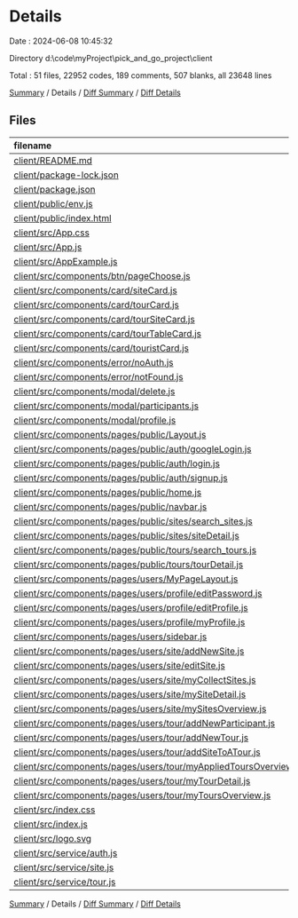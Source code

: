 # Details

Date : 2024-06-08 10:45:32

Directory d:\\code\\myProject\\pick_and_go_project\\client

Total : 51 files,  22952 codes, 189 comments, 507 blanks, all 23648 lines

[Summary](results.md) / Details / [Diff Summary](diff.md) / [Diff Details](diff-details.md)

## Files
| filename | language | code | comment | blank | total |
| :--- | :--- | ---: | ---: | ---: | ---: |
| [client/README.md](/client/README.md) | Markdown | 38 | 0 | 33 | 71 |
| [client/package-lock.json](/client/package-lock.json) | JSON | 17,987 | 0 | 1 | 17,988 |
| [client/package.json](/client/package.json) | JSON | 41 | 0 | 1 | 42 |
| [client/public/env.js](/client/public/env.js) | JavaScript | 83 | 0 | 0 | 83 |
| [client/public/index.html](/client/public/index.html) | HTML | 36 | 10 | 1 | 47 |
| [client/src/App.css](/client/src/App.css) | CSS | 89 | 0 | 21 | 110 |
| [client/src/App.js](/client/src/App.js) | JavaScript | 127 | 0 | 10 | 137 |
| [client/src/AppExample.js](/client/src/AppExample.js) | JavaScript | 23 | 0 | 3 | 26 |
| [client/src/components/btn/pageChoose.js](/client/src/components/btn/pageChoose.js) | JavaScript | 68 | 1 | 4 | 73 |
| [client/src/components/card/siteCard.js](/client/src/components/card/siteCard.js) | JavaScript | 118 | 2 | 8 | 128 |
| [client/src/components/card/tourCard.js](/client/src/components/card/tourCard.js) | JavaScript | 138 | 4 | 11 | 153 |
| [client/src/components/card/tourSiteCard.js](/client/src/components/card/tourSiteCard.js) | JavaScript | 89 | 0 | 4 | 93 |
| [client/src/components/card/tourTableCard.js](/client/src/components/card/tourTableCard.js) | JavaScript | 71 | 2 | 5 | 78 |
| [client/src/components/card/touristCard.js](/client/src/components/card/touristCard.js) | JavaScript | 84 | 4 | 8 | 96 |
| [client/src/components/error/noAuth.js](/client/src/components/error/noAuth.js) | JavaScript | 5 | 1 | 4 | 10 |
| [client/src/components/error/notFound.js](/client/src/components/error/notFound.js) | JavaScript | 19 | 1 | 4 | 24 |
| [client/src/components/modal/delete.js](/client/src/components/modal/delete.js) | JavaScript | 89 | 4 | 10 | 103 |
| [client/src/components/modal/participants.js](/client/src/components/modal/participants.js) | JavaScript | 102 | 2 | 8 | 112 |
| [client/src/components/modal/profile.js](/client/src/components/modal/profile.js) | JavaScript | 101 | 2 | 8 | 111 |
| [client/src/components/pages/public/Layout.js](/client/src/components/pages/public/Layout.js) | JavaScript | 12 | 0 | 3 | 15 |
| [client/src/components/pages/public/auth/googleLogin.js](/client/src/components/pages/public/auth/googleLogin.js) | JavaScript | 28 | 1 | 5 | 34 |
| [client/src/components/pages/public/auth/login.js](/client/src/components/pages/public/auth/login.js) | JavaScript | 105 | 1 | 9 | 115 |
| [client/src/components/pages/public/auth/signup.js](/client/src/components/pages/public/auth/signup.js) | JavaScript | 137 | 3 | 12 | 152 |
| [client/src/components/pages/public/home.js](/client/src/components/pages/public/home.js) | JavaScript | 5 | 0 | 3 | 8 |
| [client/src/components/pages/public/navbar.js](/client/src/components/pages/public/navbar.js) | JavaScript | 132 | 0 | 5 | 137 |
| [client/src/components/pages/public/sites/search_sites.js](/client/src/components/pages/public/sites/search_sites.js) | JavaScript | 363 | 8 | 16 | 387 |
| [client/src/components/pages/public/sites/siteDetail.js](/client/src/components/pages/public/sites/siteDetail.js) | JavaScript | 193 | 4 | 16 | 213 |
| [client/src/components/pages/public/tours/search_tours.js](/client/src/components/pages/public/tours/search_tours.js) | JavaScript | 137 | 4 | 11 | 152 |
| [client/src/components/pages/public/tours/tourDetail.js](/client/src/components/pages/public/tours/tourDetail.js) | JavaScript | 114 | 7 | 15 | 136 |
| [client/src/components/pages/users/MyPageLayout.js](/client/src/components/pages/users/MyPageLayout.js) | JavaScript | 18 | 0 | 3 | 21 |
| [client/src/components/pages/users/profile/editPassword.js](/client/src/components/pages/users/profile/editPassword.js) | JavaScript | 93 | 2 | 9 | 104 |
| [client/src/components/pages/users/profile/editProfile.js](/client/src/components/pages/users/profile/editProfile.js) | JavaScript | 157 | 4 | 9 | 170 |
| [client/src/components/pages/users/profile/myProfile.js](/client/src/components/pages/users/profile/myProfile.js) | JavaScript | 105 | 3 | 7 | 115 |
| [client/src/components/pages/users/sidebar.js](/client/src/components/pages/users/sidebar.js) | JavaScript | 68 | 0 | 4 | 72 |
| [client/src/components/pages/users/site/addNewSite.js](/client/src/components/pages/users/site/addNewSite.js) | JavaScript | 255 | 7 | 15 | 277 |
| [client/src/components/pages/users/site/editSite.js](/client/src/components/pages/users/site/editSite.js) | JavaScript | 356 | 16 | 29 | 401 |
| [client/src/components/pages/users/site/myCollectSites.js](/client/src/components/pages/users/site/myCollectSites.js) | JavaScript | 93 | 4 | 12 | 109 |
| [client/src/components/pages/users/site/mySiteDetail.js](/client/src/components/pages/users/site/mySiteDetail.js) | JavaScript | 127 | 2 | 11 | 140 |
| [client/src/components/pages/users/site/mySitesOverview.js](/client/src/components/pages/users/site/mySitesOverview.js) | JavaScript | 123 | 5 | 18 | 146 |
| [client/src/components/pages/users/tour/addNewParticipant.js](/client/src/components/pages/users/tour/addNewParticipant.js) | JavaScript | 72 | 2 | 11 | 85 |
| [client/src/components/pages/users/tour/addNewTour.js](/client/src/components/pages/users/tour/addNewTour.js) | JavaScript | 95 | 5 | 10 | 110 |
| [client/src/components/pages/users/tour/addSiteToATour.js](/client/src/components/pages/users/tour/addSiteToATour.js) | JavaScript | 172 | 7 | 19 | 198 |
| [client/src/components/pages/users/tour/myAppliedToursOverview.js](/client/src/components/pages/users/tour/myAppliedToursOverview.js) | JavaScript | 83 | 3 | 8 | 94 |
| [client/src/components/pages/users/tour/myTourDetail.js](/client/src/components/pages/users/tour/myTourDetail.js) | JavaScript | 101 | 6 | 16 | 123 |
| [client/src/components/pages/users/tour/myToursOverview.js](/client/src/components/pages/users/tour/myToursOverview.js) | JavaScript | 276 | 10 | 23 | 309 |
| [client/src/index.css](/client/src/index.css) | CSS | 0 | 0 | 1 | 1 |
| [client/src/index.js](/client/src/index.js) | JavaScript | 10 | 0 | 2 | 12 |
| [client/src/logo.svg](/client/src/logo.svg) | XML | 1 | 0 | 0 | 1 |
| [client/src/service/auth.js](/client/src/service/auth.js) | JavaScript | 39 | 9 | 14 | 62 |
| [client/src/service/site.js](/client/src/service/site.js) | JavaScript | 86 | 20 | 22 | 128 |
| [client/src/service/tour.js](/client/src/service/tour.js) | JavaScript | 88 | 23 | 25 | 136 |

[Summary](results.md) / Details / [Diff Summary](diff.md) / [Diff Details](diff-details.md)